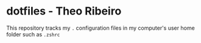 # dotfiles - Theo Ribeiro
This repository tracks my `.` configuration files in my computer's user home folder such as `.zshrc`
